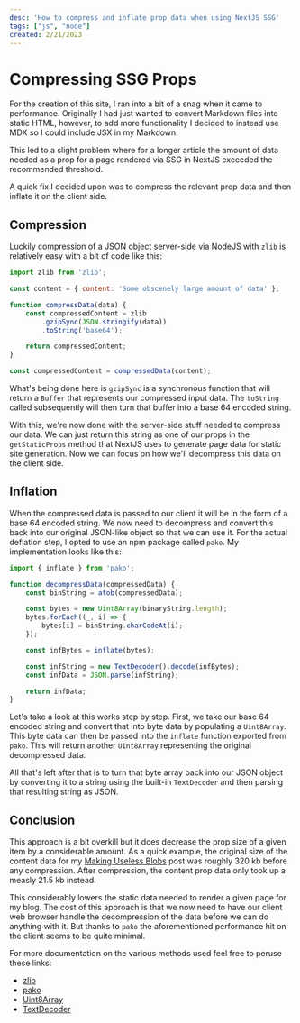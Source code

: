 ```yaml
---
desc: 'How to compress and inflate prop data when using NextJS SSG'
tags: ["js", "node"]
created: 2/21/2023
---
```


# Compressing SSG Props

For the creation of this site, I ran into a bit of a snag when it came to performance. Originally I had just wanted to convert Markdown files into static HTML, however, to add more functionality I decided to instead use MDX so I could include JSX in my Markdown.

This led to a slight problem where for a longer article the amount of data needed as a prop for a page rendered via SSG in NextJS exceeded the recommended threshold.

A quick fix I decided upon was to compress the relevant prop data and then inflate it on the client side. 

## Compression

Luckily compression of a JSON object server-side via NodeJS with `zlib` is relatively easy with a bit of code like this:

```js
import zlib from 'zlib';

const content = { content: 'Some obscenely large amount of data' };

function compressData(data) {
    const compressedContent = zlib
        .gzipSync(JSON.stringify(data))
        .toString('base64');

    return compressedContent;
}

const compressedContent = compressedData(content);
```

What's being done here is `gzipSync` is a synchronous function that will return a `Buffer` that represents our compressed input data. The `toString` called subsequently will then turn that buffer into a base 64 encoded string. 

With this, we're now done with the server-side stuff needed to compress our data. We can just return this string as one of our props in the `getStaticProps` method that NextJS uses to generate page data for static site generation. Now we can focus on how we'll decompress this data on the client side. 

## Inflation

When the compressed data is passed to our client it will be in the form of a base 64 encoded string. We now need to decompress and convert this back into our original JSON-like object so that we can use it. For the actual deflation step, I opted to use an npm package called `pako`. My implementation looks like this:

```js
import { inflate } from 'pako';

function decompressData(compressedData) {
    const binString = atob(compressedData);

    const bytes = new Uint8Array(binaryString.length);
    bytes.forEach((_, i) => {
        bytes[i] = binString.charCodeAt(i);
    });

    const infBytes = inflate(bytes);

    const infString = new TextDecoder().decode(infBytes);
    const infData = JSON.parse(infString);

    return infData;
}
```

Let's take a look at this works step by step. First, we take our base 64 encoded string and convert that into byte data by populating a `Uint8Array`. This byte data can then be passed into the `inflate` function exported from `pako`. This will return another `Uint8Array` representing the original decompressed data. 

All that's left after that is to turn that byte array back into our JSON object by converting it to a string using the built-in `TextDecoder` and then parsing that resulting string as JSON.

## Conclusion

This approach is a bit overkill but it does decrease the prop size of a given item by a considerable amount. As a quick example, the original size of the content data for my [Making Useless Blobs](/post/build-a-blob) post was roughly 320 kb before any compression. After compression, the content prop data only took up a measly 21.5 kb instead. 

This considerably lowers the static data needed to render a given page for my blog. The cost of this approach is that we now need to have our client web browser handle the decompression of the data before we can do anything with it. But thanks to `pako` the aforementioned performance hit on the client seems to be quite minimal.

For more documentation on the various methods used feel free to peruse these links:

- [zlib](https://nodejs.org/api/zlib.html)
- [pako](https://github.com/nodeca/pako)
- [Uint8Array](https://developer.mozilla.org/en-US/docs/Web/JavaScript/Reference/Global_Objects/Uint8Array)
- [TextDecoder](https://developer.mozilla.org/en-US/docs/Web/API/TextDecoder)
